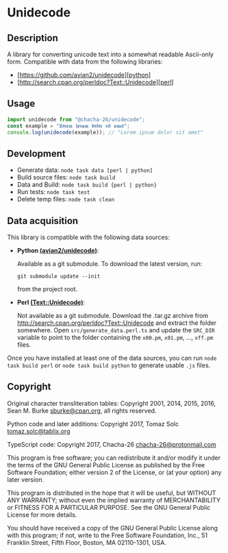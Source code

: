 # Unidecode

## Description

A library for converting unicode text into a somewhat readable Ascii-only form.
Compatible with data from the following libraries:
* [https://github.com/avian2/unidecode][python]
* [http://search.cpan.org/perldoc?Text::Unidecode][perl]

## Usage
```js
import unidecode from "@chacha-26/unidecode";
const example = "𝕷𝖔𝖗𝖊𝖒 𝖎𝖕𝖘𝖚𝖒 𝖉𝖔𝖑𝖔𝖗 𝖘𝖎𝖙 𝖆𝖒𝖊𝖙";
console.log(unidecode(example)); // "Lorem ipsum dolor sit amet"
```

## Development
* Generate data:      `node task data [perl | python]`
* Build source files: `node task build`
* Data and Build:     `node task build {perl | python}`
* Run tests:          `node task test`
* Delete temp files:  `node task clean`

## Data acquisition
This library is compatible with the following data sources:

* **Python [(avian2/unidecode)][python]**:

  Available as a git submodule. To download the latest version, run: 
  ```shell
  git submodule update --init
  ```
  from the project root.

* **Perl [(Text::Unidecode)][perl]**:

  Not available as a git submodule. Download the .tar.gz archive from http://search.cpan.org/perldoc?Text::Unidecode and extract the folder somewhere. Open `src/generate_data.perl.ts` and update the `SRC_DIR` variable to point to the folder containing the `x00.pm`, `x01.pm`, ..., `xff.pm` files.

Once you have installed at least one of the data sources, you can run `node task build perl` or `node task build python` to generate usable `.js` files.

## Copyright

  Original character transliteration tables:
    Copyright 2001, 2014, 2015, 2016, Sean M. Burke <sburke@cpan.org>, all rights reserved.

  Python code and later additions:
    Copyright 2017, Tomaz Solc <tomaz.solc@tablix.org>

  TypeScript code:
    Copyright 2017, Chacha-26 <chacha-26@protonmail.com>

  This program is free software; you can redistribute it and/or modify it under the terms of the GNU General Public License as published by the Free Software Foundation; either version 2 of the License, or (at your option) any later version.

  This program is distributed in the hope that it will be useful, but WITHOUT ANY WARRANTY; without even the implied warranty of MERCHANTABILITY or FITNESS FOR A PARTICULAR PURPOSE.  See the GNU General Public License for more details.

  You should have received a copy of the GNU General Public License along with this program; if not, write to the Free Software Foundation, Inc., 51 Franklin Street, Fifth Floor, Boston, MA  02110-1301, USA.

[perl]: http://search.cpan.org/perldoc?Text::Unidecode
[python]: https://github.com/avian2/unidecode
